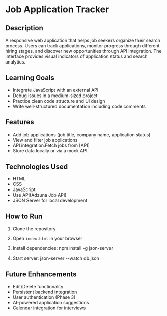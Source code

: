 # Job Application Tracker

## Description
A responsive web application that helps job seekers organize their search process. Users can track applications, monitor progress through different hiring stages, and discover new opportunities through API integration. The interface provides visual indicators of application status and search analytics.

## Learning Goals
- Integrate JavaScript with an external API
- Debug issues in a medium-sized project
- Practice clean code structure and UI design
- Write well-structured documentation including code comments

## Features
- Add job applications (job title, company name, application status)
- View and filter job applications
- API integration.Fetch jobs from [API]
- Store data locally or via a mock API

## Technologies Used
- HTML
- CSS
- JavaScript
- Use API(Adzuna Job API)
- JSON Server  for local development

## How to Run
1. Clone the repository
2. Open `index.html` in your browser
3. Install dependencies: npm install -g json-server

4. Start server: json-server --watch db.json


## Future Enhancements
- Edit/Delete functionality
- Persistent backend integration
- User authentication (Phase 3)
- AI-powered application suggestions
-  Calendar integration for interviews



